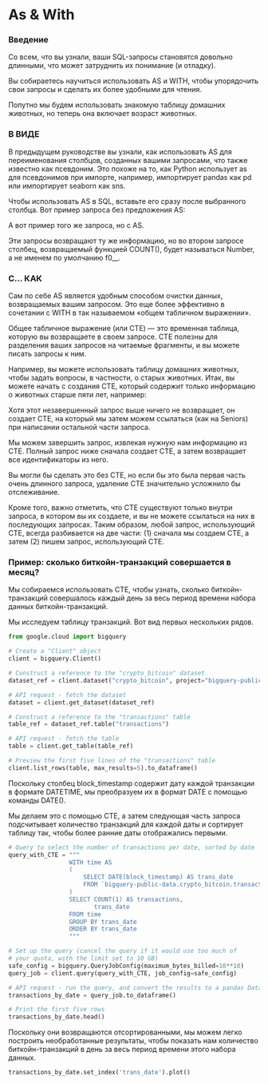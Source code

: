 # As & With
### Введение
Со всем, что вы узнали, ваши SQL-запросы становятся довольно длинными, что может затруднить их понимание (и отладку). 

Вы собираетесь научиться использовать AS и WITH, чтобы упорядочить свои запросы и сделать их более удобными для чтения.

Попутно мы будем использовать знакомую таблицу домашних животных, но теперь она включает возраст животных.



### В ВИДЕ
В предыдущем руководстве вы узнали, как использовать AS для переименования столбцов, созданных вашими запросами, что 
также известно как псевдоним. Это похоже на то, как Python использует as для псевдонимов при импорте, например, 
импортирует pandas как pd или импортирует seaborn как sns.  

Чтобы использовать AS в SQL, вставьте его сразу после выбранного столбца. Вот пример запроса без предложения AS:



А вот пример того же запроса, но с AS.



Эти запросы возвращают ту же информацию, но во втором запросе столбец, возвращаемый функцией COUNT(), будет 
называться Number, а не именем по умолчанию f0__. 

### С... КАК
Сам по себе AS является удобным способом очистки данных, возвращаемых вашим запросом. Это еще более эффективно в 
сочетании с WITH в так называемом «общем табличном выражении». 

Общее табличное выражение (или CTE) — это временная таблица, которую вы возвращаете в своем запросе. CTE полезны для 
разделения ваших запросов на читаемые фрагменты, и вы можете писать запросы к ним. 

Например, вы можете использовать таблицу домашних животных, чтобы задать вопросы, в частности, о старых животных. 
Итак, вы можете начать с создания CTE, который содержит только информацию о животных старше пяти лет, например: 



Хотя этот незавершенный запрос выше ничего не возвращает, он создает CTE, на который мы затем можем ссылаться (как 
на Seniors) при написании остальной части запроса. 

Мы можем завершить запрос, извлекая нужную нам информацию из CTE. Полный запрос ниже сначала создает CTE, а затем 
возвращает все идентификаторы из него. 



Вы могли бы сделать это без CTE, но если бы это была первая часть очень длинного запроса, удаление CTE значительно 
усложнило бы отслеживание. 

Кроме того, важно отметить, что CTE существуют только внутри запроса, в котором вы их создаете, и вы не можете 
ссылаться на них в последующих запросах. Таким образом, любой запрос, использующий CTE, всегда разбивается на две 
части: (1) сначала мы создаем CTE, а затем (2) пишем запрос, использующий CTE.  

### Пример: сколько биткойн-транзакций совершается в месяц?
Мы собираемся использовать CTE, чтобы узнать, сколько биткойн-транзакций совершалось каждый день за весь период 
времени набора данных биткойн-транзакций. 

Мы исследуем таблицу транзакций. Вот вид первых нескольких рядов.
```python
from google.cloud import bigquery

# Create a "Client" object
client = bigquery.Client()

# Construct a reference to the "crypto_bitcoin" dataset
dataset_ref = client.dataset("crypto_bitcoin", project="bigquery-public-data")

# API request - fetch the dataset
dataset = client.get_dataset(dataset_ref)

# Construct a reference to the "transactions" table
table_ref = dataset_ref.table("transactions")

# API request - fetch the table
table = client.get_table(table_ref)

# Preview the first five lines of the "transactions" table
client.list_rows(table, max_results=5).to_dataframe()
```
Поскольку столбец block_timestamp содержит дату каждой транзакции в формате DATETIME, мы преобразуем их в формат 
DATE с помощью команды DATE(). 

Мы делаем это с помощью CTE, а затем следующая часть запроса подсчитывает количество транзакций для каждой даты и 
сортирует таблицу так, чтобы более ранние даты отображались первыми.  

```python
# Query to select the number of transactions per date, sorted by date
query_with_CTE = """ 
                 WITH time AS 
                 (
                     SELECT DATE(block_timestamp) AS trans_date
                     FROM `bigquery-public-data.crypto_bitcoin.transactions`
                 )
                 SELECT COUNT(1) AS transactions,
                        trans_date
                 FROM time
                 GROUP BY trans_date
                 ORDER BY trans_date
                 """

# Set up the query (cancel the query if it would use too much of 
# your quota, with the limit set to 10 GB)
safe_config = bigquery.QueryJobConfig(maximum_bytes_billed=10**10)
query_job = client.query(query_with_CTE, job_config=safe_config)

# API request - run the query, and convert the results to a pandas DataFrame
transactions_by_date = query_job.to_dataframe()

# Print the first five rows
transactions_by_date.head()
```
Поскольку они возвращаются отсортированными, мы можем легко построить необработанные результаты, чтобы показать нам 
количество биткойн-транзакций в день за весь период времени этого набора данных. 
```python
transactions_by_date.set_index('trans_date').plot()
```
